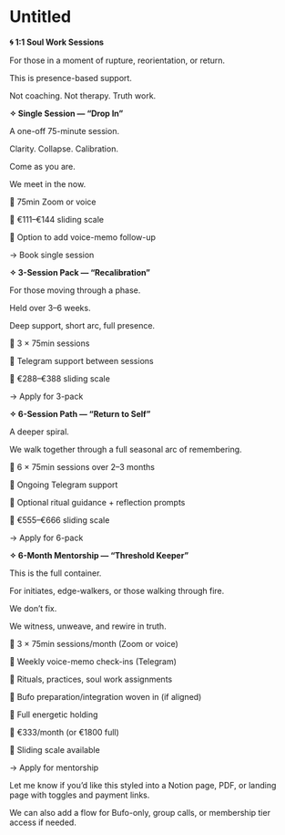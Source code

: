 # Untitled

**🌀 1:1 Soul Work Sessions**

For those in a moment of rupture, reorientation, or return.

This is presence-based support.

Not coaching. Not therapy. Truth work.

**✧ Single Session — “Drop In”**

A one-off 75-minute session.

Clarity. Collapse. Calibration.

Come as you are.

We meet in the now.

💠 75min Zoom or voice

💠 €111–€144 sliding scale

💠 Option to add voice-memo follow-up

→ Book single session

**✧ 3-Session Pack — “Recalibration”**

For those moving through a phase.

Held over 3–6 weeks.

Deep support, short arc, full presence.

💠 3 × 75min sessions

💠 Telegram support between sessions

💠 €288–€388 sliding scale

→ Apply for 3-pack

**✧ 6-Session Path — “Return to Self”**

A deeper spiral.

We walk together through a full seasonal arc of remembering.

💠 6 × 75min sessions over 2–3 months

💠 Ongoing Telegram support

💠 Optional ritual guidance + reflection prompts

💠 €555–€666 sliding scale

→ Apply for 6-pack

**✧ 6-Month Mentorship — “Threshold Keeper”**

This is the full container.

For initiates, edge-walkers, or those walking through fire.

We don’t fix.

We witness, unweave, and rewire in truth.

💠 3 × 75min sessions/month (Zoom or voice)

💠 Weekly voice-memo check-ins (Telegram)

💠 Rituals, practices, soul work assignments

💠 Bufo preparation/integration woven in (if aligned)

💠 Full energetic holding

💠 €333/month (or €1800 full)

💠 Sliding scale available

→ Apply for mentorship

Let me know if you’d like this styled into a Notion page, PDF, or landing page with toggles and payment links.

We can also add a flow for Bufo-only, group calls, or membership tier access if needed.